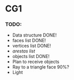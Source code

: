 # CG1
### TODO:
* Data structure DONE!
* faces list DONE!
* vertices list DONE!
* _arestas list_
* objects list DONE!
* Plan to receive objects
* Ray to a triangle face 90%?
* Light
